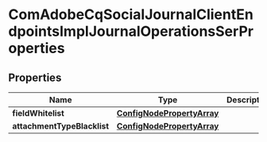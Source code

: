 

# ComAdobeCqSocialJournalClientEndpointsImplJournalOperationsSerProperties

## Properties

Name | Type | Description | Notes
------------ | ------------- | ------------- | -------------
**fieldWhitelist** | [**ConfigNodePropertyArray**](ConfigNodePropertyArray.md) |  |  [optional]
**attachmentTypeBlacklist** | [**ConfigNodePropertyArray**](ConfigNodePropertyArray.md) |  |  [optional]



